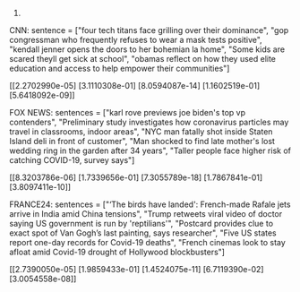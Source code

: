 

1) 
CNN: 
sentence = ["four tech titans face grilling over their dominance", "gop congressman who frequently refuses to wear a mask tests positive", "kendall jenner opens the doors to her bohemian la home", "Some kids are scared theyll get sick at school", "obamas reflect on how they used elite education and access to help empower their communities"]

[[2.2702990e-05]
 [3.1110308e-01]
 [8.0594087e-14]
 [1.1602519e-01]
 [5.6418092e-09]]
 
 
 FOX NEWS:
 sentences = ["karl rove previews joe biden's top vp contenders", "Preliminary study investigates how coronavirus particles may travel in classrooms, indoor areas", "NYC man fatally shot inside Staten Island deli in front of customer", "Man shocked to find late mother's lost wedding ring in the garden after 34 years", "Taller people face higher risk of catching COVID-19, survey says"]

[[8.3203786e-06]
 [1.7339656e-01]
 [7.3055789e-18]
 [1.7867841e-01]
 [3.8097411e-10]]
 

 FRANCE24:
 sentences = ["‘The birds have landed': French-made Rafale jets arrive in India amid China tensions", "Trump retweets viral video of doctor saying US government is run by 'reptilians'", "Postcard provides clue to exact spot of Van Gogh’s last painting, says researcher", "Five US states report one-day records for Covid-19 deaths", "French cinemas look to stay afloat amid Covid-19 drought of Hollywood blockbusters"]

[[2.7390050e-05]
 [1.9859433e-01]
 [1.4524075e-11]
 [6.7119390e-02]
 [3.0054558e-08]]
 
 

